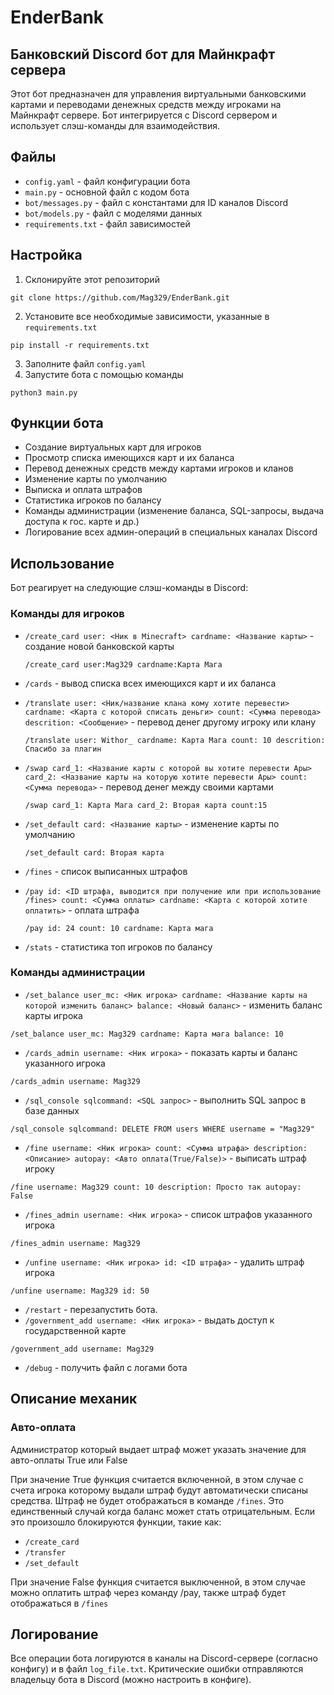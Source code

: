 # EnderBank
## Банковский Discord бот для Майнкрафт сервера

Этот бот предназначен для управления виртуальными банковскими картами и переводами денежных средств между игроками на Майнкрафт сервере. Бот интегрируется с Discord сервером и использует слэш-команды для взаимодействия.

## Файлы
- `config.yaml` - файл конфигурации бота
- `main.py` - основной файл с кодом бота
- `bot/messages.py` - файл с константами для ID каналов Discord
- `bot/models.py` - файл с моделями данных
- `requirements.txt` - файл зависимостей

## Настройка
1. Склонируйте этот репозиторий 
```
git clone https://github.com/Mag329/EnderBank.git
```
2. Установите все необходимые зависимости, указанные в `requirements.txt`
```
pip install -r requirements.txt
```
3. Заполните файл `config.yaml`
4. Запустите бота с помощью команды 
```
python3 main.py
```

## Функции бота

- Создание виртуальных карт для игроков
- Просмотр списка имеющихся карт и их баланса
- Перевод денежных средств между картами игроков и кланов
- Изменение карты по умолчанию
- Выписка и оплата штрафов
- Статистика игроков по балансу
- Команды администрации (изменение баланса, SQL-запросы, выдача доступа к гос. карте и др.)
- Логирование всех админ-операций в специальных каналах Discord

## Использование

Бот реагирует на следующие слэш-команды в Discord:

### Команды для игроков

- `/create_card user: <Ник в Minecraft> cardname: <Название карты>` - создание новой банковской карты
  ```
  /create_card user:Mag329 cardname:Карта Мага
  ```

- `/cards` - вывод списка всех имеющихся карт и их баланса

- `/translate user: <Ник/название клана кому хотите перевести> cardname: <Карта с которой списать деньги> count: <Сумма перевода> descrition: <Сообщение>` - перевод денег другому игроку или клану
  ```
  /translate user: Withor_ cardname: Карта Мага count: 10 descrition: Спасибо за плагин
  ```

- `/swap card_1: <Название карты с которой вы хотите перевести Ары> card_2: <Название карты на которую хотите перевести Ары> count: <Сумма перевода>` - перевод денег между своими картами
  ```
  /swap card_1: Карта Мага card_2: Вторая карта count:15
  ``` 

- `/set_default card: <Название карты>` - изменение карты по умолчанию
  ```
  /set_default card: Вторая карта
  ```

- `/fines` - список выписанных штрафов

- `/pay id: <ID штрафа, выводится при получение или при использование /fines> count: <Сумма оплаты> cardname: <Карта с которой хотите оплатить>` - оплата штрафа
  ```
  /pay id: 24 count: 10 cardname: Карта мага
  ```

- `/stats` - статистика топ игроков по балансу

### Команды администрации  

- `/set_balance user_mc: <Ник игрока> cardname: <Название карты на которой изменить баланс> balance: <Новый баланс>` - изменить баланс карты игрока
```
/set_balance user_mc: Mag329 cardname: Карта мага balance: 10
```

- `/cards_admin username: <Ник игрока>` - показать карты и баланс указанного игрока
```
/cards_admin username: Mag329
```

- `/sql_console sqlcommand: <SQL запрос>` - выполнить SQL запрос в базе данных
```
/sql_console sqlcommand: DELETE FROM users WHERE username = "Mag329"
```

- `/fine username: <Ник игрока> count: <Сумма штрафа> description: <Описание> autopay: <Авто оплата(True/False)>` - выписать штраф игроку
```
/fine username: Mag329 count: 10 description: Просто так autopay: False
```

- `/fines_admin username: <Ник игрока>` - список штрафов указанного игрока
```
/fines_admin username: Mag329
```

- `/unfine username: <Ник игрока> id: <ID штрафа>` - удалить штраф игрока
```
/unfine username: Mag329 id: 50
```

- `/restart` - перезапустить бота.
- `/government_add username: <Ник игрока>` - выдать доступ к государственной карте
```
/government_add username: Mag329
```

- `/debug` - получить файл с логами бота


## Описание механик
### Авто-оплата
Администратор который выдает штраф может указать значение для авто-оплаты True или False

При значение True функция считается включенной, в этом случае с счета игрока которому выдали штраф будут автоматически списаны средства. Штраф не будет отображаться в команде `/fines`. Это единственный случай когда баланс может стать отрицательным. Если это произошло блокируются функции, такие как:
- `/create_card`
- `/transfer`
- `/set_default`

При значение False функция считается выключенной, в этом случае можно оплатить штраф через команду /pay, также штраф будет отображаться в `/fines`

## Логирование

Все операции бота логируются в каналы на Discord-сервере (согласно конфигу) и в файл `log_file.txt`. Критические ошибки отправляются владельцу бота в Discord (можно настроить в конфиге).
